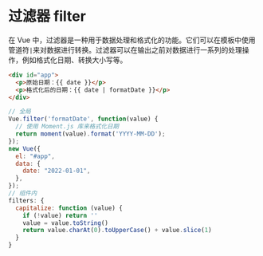 # 过滤器 filter

在 Vue 中，过滤器是一种用于数据处理和格式化的功能。它们可以在模板中使用管道符`|`来对数据进行转换。过滤器可以在输出之前对数据进行一系列的处理操作，例如格式化日期、转换大小写等。

```html
<div id="app">
  <p>原始日期：{{ date }}</p>
  <p>格式化后的日期：{{ date | formatDate }}</p>
</div>
```

```js
// 全局
Vue.filter('formatDate', function(value) {
  // 使用 Moment.js 库来格式化日期
  return moment(value).format('YYYY-MM-DD');
});
new Vue({
  el: "#app",
  data: {
    date: "2022-01-01",
  },
});
// 组件内
filters: {
  capitalize: function (value) {
    if (!value) return ''
    value = value.toString()
    return value.charAt(0).toUpperCase() + value.slice(1)
  }
}
```

